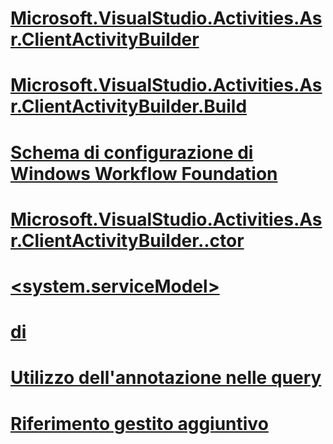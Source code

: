 # [<tracking>](tracking.md)
# [<states>](states.md)
# [<cancelRequestedQueries>](cancelrequestedqueries.md)
# [Microsoft.VisualStudio.Activities.Asr.ClientActivityBuilder](microsoft-visualstudio-activities-asr-clientactivitybuilder.md)
# [<variables>](variables.md)
# [Microsoft.VisualStudio.Activities.Asr.ClientActivityBuilder.Build](microsoft-visualstudio-activities-asr-clientactivitybuilder-build.md)
# [<etwTracking>](etwtracking.md)
# [<activityScheduledQueries>](activityscheduledqueries.md)
# [<activityStateQueries>](activitystatequeries.md)
# [<workflowIdle>](workflowidle.md)
# [<bufferReceive>](bufferreceive.md)
# [<state>](state-of-states.md)
# [<activityScheduledQuery>](activityscheduledquery.md)
# [<states>](states-of-activitystatequery.md)
# [<argument>](argument.md)
# [<activityStateQuery>](activitystatequery.md)
# [<channelSettings>](channelsettings.md)
# [<workflowInstanceQuery>](workflowinstancequery.md)
# [<bookmarkResumptionQueries>](bookmarkresumptionqueries.md)
# [<cancelRequestedQuery>](cancelrequestedquery.md)
# [<sqlWorkflowInstanceStore>](sqlworkflowinstancestore.md)
# [Schema di configurazione di Windows Workflow Foundation](index.md)
# [Microsoft.VisualStudio.Activities.Asr.ClientActivityBuilder..ctor](microsoft-visualstudio-activities-asr-clientactivitybuilder-ctor.md)
# [<system.serviceModel>](system-servicemodel-of-workflow.md)
# [<behavior> di <serviceBehaviors>](behavior-of-servicebehaviors-of-workflow.md)
# [<workflowInstanceManagement>](workflowinstancemanagement.md)
# [<state>](state.md)
# [<workflowUnhandledException>](workflowunhandledexception.md)
# [<participants>](participants.md)
# [<workflow>](workflow.md)
# [<serviceBehaviors>](servicebehaviors-of-workflow.md)
# [Utilizzo dell'annotazione nelle query](using-annotation-in-queries.md)
# [<workflowInstanceQueries>](workflowinstancequeries.md)
# [<faultPropagationQuery>](faultpropagationquery.md)
# [<customTrackingQueries>](customtrackingqueries.md)
# [<customTrackingQuery>](customtrackingquery.md)
# [<variable>](variable.md)
# [Riferimento gestito aggiuntivo](additional-managed-reference.md)
# [<add>](add-of-participants.md)
# [<behaviors>](behaviors-of-workflow.md)
# [<sendMessageChannelCache>](sendmessagechannelcache.md)
# [<bookmarkResumptionQuery>](bookmarkresumptionquery.md)
# [<factorySettings>](factorysettings.md)
# [<trackingProfile>](trackingprofile.md)
# [<arguments>](arguments.md)
# [<faultPropagationQueries>](faultpropagationqueries.md)
